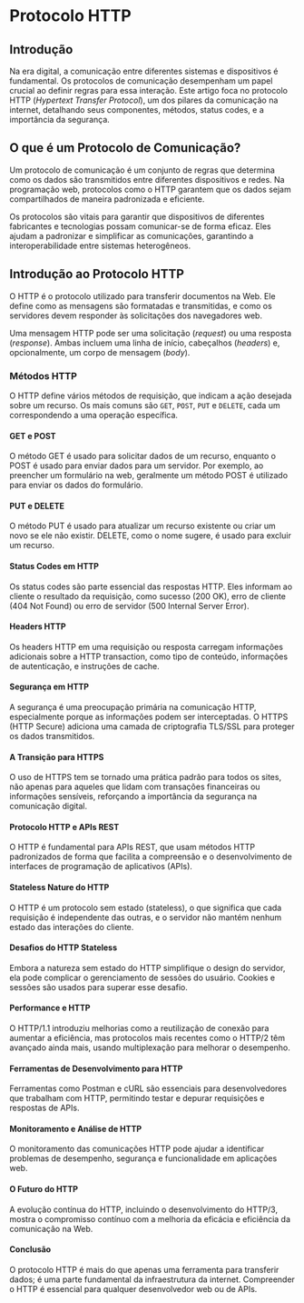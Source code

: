 # Protocolo HTTP

## Introdução

Na era digital, a comunicação entre diferentes sistemas e dispositivos é fundamental. Os protocolos de comunicação desempenham um papel crucial ao definir regras para essa interação. Este artigo foca no protocolo HTTP (*Hypertext Transfer Protocol*), um dos pilares da comunicação na internet, detalhando seus componentes, métodos, status codes, e a importância da segurança.

## O que é um Protocolo de Comunicação?

Um protocolo de comunicação é um conjunto de regras que determina como os dados são transmitidos entre diferentes dispositivos e redes. Na programação web, protocolos como o HTTP garantem que os dados sejam compartilhados de maneira padronizada e eficiente.

Os protocolos são vitais para garantir que dispositivos de diferentes fabricantes e tecnologias possam comunicar-se de forma eficaz. Eles ajudam a padronizar e simplificar as comunicações, garantindo a interoperabilidade entre sistemas heterogêneos.

## Introdução ao Protocolo HTTP

O HTTP é o protocolo utilizado para transferir documentos na Web. Ele define como as mensagens são formatadas e transmitidas, e como os servidores devem responder às solicitações dos navegadores web.

Uma mensagem HTTP pode ser uma solicitação (*request*) ou uma resposta (*response*). Ambas incluem uma linha de início, cabeçalhos (*headers*) e, opcionalmente, um corpo de mensagem (*body*).

### Métodos HTTP

O HTTP define vários métodos de requisição, que indicam a ação desejada sobre um recurso. Os mais comuns são `GET`, `POST`, `PUT` e `DELETE`, cada um correspondendo a uma operação específica.

#### GET e POST

O método GET é usado para solicitar dados de um recurso, enquanto o POST é usado para enviar dados para um servidor. Por exemplo, ao preencher um formulário na web, geralmente um método POST é utilizado para enviar os dados do formulário.

#### PUT e DELETE

O método PUT é usado para atualizar um recurso existente ou criar um novo se ele não existir. DELETE, como o nome sugere, é usado para excluir um recurso.

#### Status Codes em HTTP

Os status codes são parte essencial das respostas HTTP. Eles informam ao cliente o resultado da requisição, como sucesso (200 OK), erro de cliente (404 Not Found) ou erro de servidor (500 Internal Server Error).

#### Headers HTTP

Os headers HTTP em uma requisição ou resposta carregam informações adicionais sobre a HTTP transaction, como tipo de conteúdo, informações de autenticação, e instruções de cache.

#### Segurança em HTTP

A segurança é uma preocupação primária na comunicação HTTP, especialmente porque as informações podem ser interceptadas. O HTTPS (HTTP Secure) adiciona uma camada de criptografia TLS/SSL para proteger os dados transmitidos.

#### A Transição para HTTPS

O uso de HTTPS tem se tornado uma prática padrão para todos os sites, não apenas para aqueles que lidam com transações financeiras ou informações sensíveis, reforçando a importância da segurança na comunicação digital.

#### Protocolo HTTP e APIs REST

O HTTP é fundamental para APIs REST, que usam métodos HTTP padronizados de forma que facilita a compreensão e o desenvolvimento de interfaces de programação de aplicativos (APIs).

#### Stateless Nature do HTTP

O HTTP é um protocolo sem estado (stateless), o que significa que cada requisição é independente das outras, e o servidor não mantém nenhum estado das interações do cliente.

#### Desafios do HTTP Stateless

Embora a natureza sem estado do HTTP simplifique o design do servidor, ela pode complicar o gerenciamento de sessões do usuário. Cookies e sessões são usados para superar esse desafio.

#### Performance e HTTP

O HTTP/1.1 introduziu melhorias como a reutilização de conexão para aumentar a eficiência, mas protocolos mais recentes como o HTTP/2 têm avançado ainda mais, usando multiplexação para melhorar o desempenho.

#### Ferramentas de Desenvolvimento para HTTP
Ferramentas como Postman e cURL são essenciais para desenvolvedores que trabalham com HTTP, permitindo testar e depurar requisições e respostas de APIs.

#### Monitoramento e Análise de HTTP

O monitoramento das comunicações HTTP pode ajudar a identificar problemas de desempenho, segurança e funcionalidade em aplicações web.

#### O Futuro do HTTP

A evolução contínua do HTTP, incluindo o desenvolvimento do HTTP/3, mostra o compromisso contínuo com a melhoria da eficácia e eficiência da comunicação na Web.

#### Conclusão

O protocolo HTTP é mais do que apenas uma ferramenta para transferir dados; é uma parte fundamental da infraestrutura da internet. Compreender o HTTP é essencial para qualquer desenvolvedor web ou de APIs.
